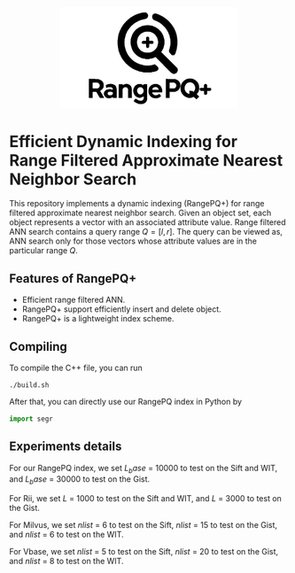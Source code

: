 <p align="center">
  <img src="RangePQ3.png" width="320">
</p>

# Efficient Dynamic Indexing for Range Filtered Approximate Nearest Neighbor Search

This repository implements a dynamic indexing (RangePQ+) for range filtered approximate nearest neighbor search. Given an object set, each object represents a vector with an associated attribute value. Range filtered ANN search contains a query range $Q=[l,r]$. The query can be viewed as, ANN search only for those vectors whose attribute values are in the particular range $Q$.

## Features of RangePQ+
- Efficient range filtered ANN.
- RangePQ+ support efficiently insert and delete object.
- RangePQ+ is a lightweight index scheme.


## Compiling
To compile the C++ file, you can run 
```
./build.sh
```

 After that, you can directly use our RangePQ index in Python by

 ```python
import segr

```

## Experiments details
For our RangePQ index, we set $L_base$ = 10000 to test on the Sift and WIT, and $L_base$ = 30000 to test on the Gist.

For Rii, we set $L$ = 1000 to test on the Sift and WIT, and $L$ = 3000 to test on the Gist.

For Milvus, we set $nlist$ = 6 to test on the Sift,  $nlist$ = 15 to test on the Gist, and $nlist$ = 6 to test on the WIT.

For Vbase, we set $nlist$ = 5 to test on the Sift,  $nlist$ = 20 to test on the Gist, and $nlist$ = 8 to test on the WIT.
